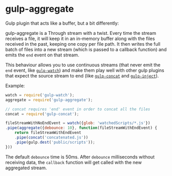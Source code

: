 gulp-aggregate
==============

Gulp plugin that acts like a buffer, but a bit differently:

gulp-aggregate is a Through stream with a twist.
Every time the stream receives a file, it will keep it in an
in-memory buffer along with the files received in the past,
keeping one copy per file path.
It then writes the full batch of files into a new stream
(which is passed to a callback function) and emits the `end`
event on that stream.

This behaviour allows you to use continuous streams (that never
emit the `end` event, like [`gulp-watch`](https://github.com/floatdrop/gulp-watch))
and make them play well with other gulp plugins that expect the source
stream to end (like [`gulp-concat`](https://github.com/wearefractal/gulp-concat)
and [`gulp-inject`](https://github.com/klei/gulp-inject)).

Example:

```javascript
watch = require('gulp-watch');
aggregate = require('gulp-aggregate');

// concat requires 'end' event in order to concat all the files
concat = require('gulp-concat');

fileStreamWithNoEndEvent = watch({glob: 'watchedScripts/*.js'})
.pipe(aggregate({debounce: 10}, function(fileStreamWithEndEvent) {
    return fileStreamWithEndEvent
    .pipe(concat('concatenated.js'))
    .pipe(gulp.dest('public/scripts'));
}))
```

The default `debounce` time is 50ms. After `debounce` milliseconds without
receiving data, the `callback` function will get called with the new aggregated stream.
